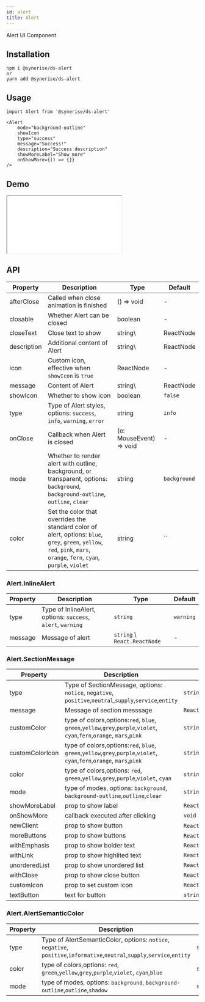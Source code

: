 ```yaml
---
id: alert
title: Alert
---
```


Alert UI Component

## Installation
```
npm i @synerise/ds-alert
or
yarn add @synerise/ds-alert
```

## Usage
```
import Alert from '@synerise/ds-alert'

<Alert 
    mode="background-outline"
    showIcon
    type="success"
    message="Success!"
    description="Success description"
    showMoreLabel="Show more"
    onShowMore={() => {}}
/>

```

## Demo

<iframe src="/storybook-static/iframe.html?id=components-alert--default"></iframe>

## API

| Property    | Description                                                                    | Type                    | Default   | 
| ---         | ---                                                                            | ---                     | ---       | 
| afterClose  | Called when close animation is finished                                        | () => void              | -         | 
| closable    | Whether Alert can be closed                                                    | boolean                 | -         | 
| closeText   | Close text to show                                                             | string\                 | ReactNode | - |
| description | Additional content of Alert                                                    | string\                 | ReactNode | - |
| icon        | Custom icon, effective when `showIcon` is `true`                               | ReactNode               | -         | 
| message     | Content of Alert                                                               | string\                 | ReactNode | - |
| showIcon    | Whether to show icon                                                           | boolean                 |`false`    | 
| type        | Type of Alert styles, options: `success`, `info`, `warning`, `error` | string                  | `info`    | 
| onClose     | Callback when Alert is closed                                                  | (e: MouseEvent) => void | -         |
| mode     | Whether to render alert with outline, background, or transparent, options: `background`, `background-outline`, `outline`, `clear`                                                  | string | `background`         |
| color     | Set the color that overrides the standard color of alert, options: `blue`, `grey`, `green`, `yellow`, `red`, `pink`, `mars`, `orange`, `fern`, `cyan`, `purple`, `violet` | string |``         | 

### Alert.InlineAlert

| Property | Description                                                 | Type                         | Default   | 
| ---      | ---                                                         | ---                          | ---       | 
| type     | Type of InlineAlert, options: `success`, `alert`, `warning` | `string`                     | `warning` | 
| message  | Message of alert                                            | `string` \ `React.ReactNode` | -         | 

### Alert.SectionMessage

| Property        | Description                                                                                                            | Type                        | Default    | 
| ----            | ---                                                                                                                    | ---                         | ---        | 
| type            | Type of SectionMessage, options: `notice`, `negative`, `positive`,`neutral`,`supply`,`service`,`entity`                | `string`                    | `negative` | 
| message         | Message of section messsage                                                                                            | `React.ReactNode`           | -          | 
| customColor     | type of colors,options:`red`, `blue`, `green`,`yellow`,`grey`,`purple`,`violet`, `cyan`,`fern`,`orange`, `mars`,`pink` | `string`                    | -          |
| customColorIcon | type of colors,options:`red`, `blue`, `green`,`yellow`,`grey`,`purple`,`violet`, `cyan`,`fern`,`orange`, `mars`,`pink` | `string`                    | -          |
| color           | type of colors,options: `red`, `green`,`yellow`,`grey`,`purple`,`violet`, `cyan`                                       | `string`                    | -          |
| mode            | type of modes, options: `background`, `background-outline`,`outline`,`clear`                                           | `string`                    | -          |
| showMoreLabel   | prop to show label                                                                                                     | `React.ReactNode`           | -          |
| onShowMore      | callback executed after clicking                                                                                       | `void`                      | -          |
| newClient       | prop to show button                                                                                                    | `React.ReactNode`/`boolean` | -          |
| moreButtons     | prop to show buttons                                                                                                   | `React.ReactNode`/`boolean` | -          |
| withEmphasis    | prop to show bolder text                                                                                               | `React.ReactNode`           | -          |
| withLink        | prop to show highlited text                                                                                            | `React.ReactNode`           | -          |
| unorderedList   | prop to show unordered list                                                                                            | `React.ReactNode`           | -          |
| withClose       | prop to show close button                                                                                              | `React.ReactNode`           | -          |
| customIcon      | prop to set custom icon                                                                                                | `React.ReactNode`           | -          |
| textButton      | text for button                                                                                                        | `string         `           | -          |

### Alert.AlertSemanticColor

| Property | Description                                                 | Type                         | Default   | 
| ---      | ---                                                         | ---                          | ---       | 
| type     | Type of AlertSemanticColor, options: `notice`, `negative`, `positive`,`informative`,`neutral`,`supply`,`service`,`entity`                | `string`                    | `positive` |
| color    | type of colors,options: `red`, `green`,`yellow`,`grey`,`purple`,`violet`, `cyan`,`blue`                                                  | `string`                    | -          |
| mode     | type of modes, options: `background`, `background-outline`,`outline`,`shadow`                                                            | `string`                    | -          |